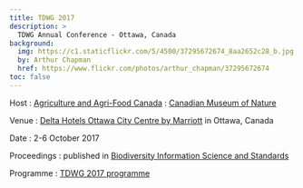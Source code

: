 ```yaml
---
title: TDWG 2017
description: >
  TDWG Annual Conference - Ottawa, Canada
background:
  img: https://c1.staticflickr.com/5/4500/37295672674_8aa2652c28_b.jpg
  by: Arthur Chapman
  href: https://www.flickr.com/photos/arthur_chapman/37295672674
toc: false
---
```


Host
: [Agriculture and Agri-Food Canada](http://www.agr.gc.ca/eng/home/?id=1395690825741)
: [Canadian Museum of Nature](https://nature.ca/en/home)

Venue
: [Delta Hotels Ottawa City Centre by Marriott](http://www.marriott.com/hotels/travel/yowdm-delta-hotels-ottawa-city-centre/) in Ottawa, Canada

Date
: 2-6 October 2017

Proceedings
: published in [Biodiversity Information Science and Standards](https://biss.pensoft.net/collection/25/)

Programme
: [TDWG 2017 programme](https://static.tdwg.org/conferences/2017/tdwg_2017_programme.pdf)
